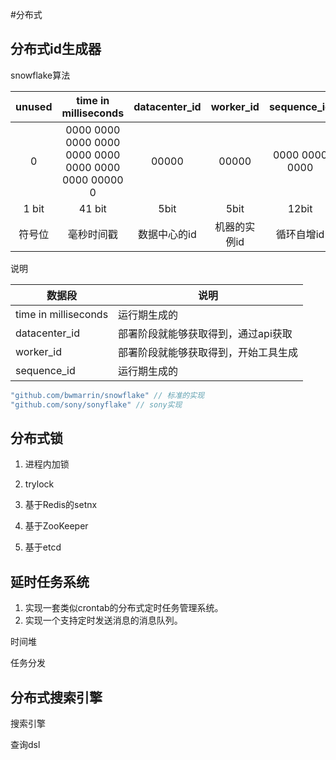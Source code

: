 #分布式

## 分布式id生成器

snowflake算法


| unused | time in milliseconds | datacenter_id | worker_id | sequence_id |
| :---: | :---: | :---: | :---: | :---: |
| 0 | 0000 0000 0000 0000 0000 0000 0000 0000 0000 00000 0 | 00000 | 00000 | 0000 0000 0000 |
| 1 bit | 41 bit | 5bit | 5bit | 12bit |
| 符号位 | 毫秒时间戳 | 数据中心的id | 机器的实例id | 循环自增id |

说明

| 数据段               | 说明                                 |
| -------------------- | ------------------------------------ |
| time in milliseconds | 运行期生成的                         |
| datacenter_id        | 部署阶段就能够获取得到，通过api获取  |
| worker_id            | 部署阶段就能够获取得到，开始工具生成 |
| sequence_id          | 运行期生成的                         |

```go
"github.com/bwmarrin/snowflake" // 标准的实现
"github.com/sony/sonyflake" // sony实现
```

## 分布式锁

1. 进程内加锁

2. trylock

3. 基于Redis的setnx

4. 基于ZooKeeper
5. 基于etcd

## 延时任务系统

1. 实现一套类似crontab的分布式定时任务管理系统。
2. 实现一个支持定时发送消息的消息队列。

时间堆

任务分发

## 分布式搜索引擎

搜索引擎

查询dsl